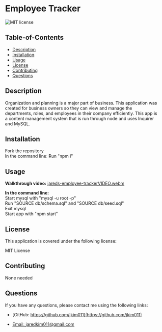 # Employee Tracker

  
  ![MIT license](https://img.shields.io/badge/License-MIT-blue.svg)
    

  ## Table-of-Contents
  * [Description](#description)
  * [Installation](#installation)
  * [Usage](#usage)
  * [License](#license)
  * [Contributing](#contributing)
  * [Questions](#questions)
  
  ## Description
  Organization and planning is a major part of business. This application was created for business owners so they can view and manage the departments, roles, and employees in their company efficiently. This app is a content management system that is run through node and uses Inquirer and MySQL. 

  ## Installation
  Fork the repository <br>
  In the command line: Run "npm i"

  ## Usage
  **Walkthrough video:** [jareds-employee-trackerVIDEO.webm](https://user-images.githubusercontent.com/112585959/206618725-4aa6c8e4-6657-4159-8378-8c4d4dc078f9.webm) <br>

  **In the command line:** <br>
    Start mysql with "mysql -u root -p" <br>
    Run "SOURCE db/schema.sql" and "SOURCE db/seed.sql" <br>
    Exit mysql <br>
    Start app with "npm start" 
  
  ## License 
  This application is covered under the following license:

  MIT License

  ## Contributing
  None needed

  ## Questions
  If you have any questions, please contact me using the following links:

  - [GitHub: https://github.com/jkim011](https://github.com/jkim011)

  - [Email: jaredkim011@gmail.com](mailto:jaredkim011@gmail.com)
